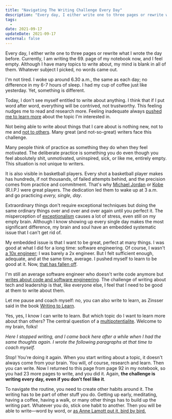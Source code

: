 ```yaml
---
title: "Navigating The Writing Challenge Every Day"
description: "Every day, I either write one to three pages or rewrite what I wrote the day before. It's a challenge. I fail sometimes."
tags:
  -
date: 2021-09-17
updateDate: 2021-09-17
external: false
---
```


Every day, I either write one to three pages or rewrite what I wrote the day before. Currently, I am writing the 69. page of my notebook now, and I feel empty. Although I have many topics to write about, my mind is blank in all of them. Whatever subject I picked, no words came out.

I'm not tired. I woke up around 6.30 a.m., the same as each day; no difference in my 6-7 hours of sleep. I had my cup of coffee just like yesterday. Yet, something is different.

Today, I don't see myself entitled to write about anything. I think that if I put word after word, everything will be contrived, not trustworthy. This feeling nudges me to read and research more. Feeling inadequate always [pushed me to learn more](https://candost.blog/growth-with-systematic-bliss/) about the topic I'm interested in.

Not being able to write about things that I care about is nothing new, not to me and [not to others](https://www.brainpickings.org/2013/05/03/advice-on-writing/). Many great (and not-so-great) writers face this challenge.

Many people think of practice as something they do when they feel motivated. The deliberate practice is something you do even though you feel absolutely shit, unmotivated, uninspired, sick, or like me, entirely empty. This situation is not unique to writers.

It is also visible in basketball players. Every shot a basketball player makes has hundreds, if not thousands, of failed attempts behind, and the precision comes from practice and commitment. That's why [Michael Jordan](https://www.netflix.com/at-en/title/80203144) or [Kobe](https://jamesclear.com/deliberate-practice) (R.I.P.) were great players. The dedication led them to wake up at 3 a.m. and go practicing _every, single, day_.

Extraordinary things don't require exceptional techniques but doing the same ordinary things over and over and over again until you perfect it. The misperception of [exceptionalism](https://en.wikipedia.org/wiki/Exceptionalism) causes a lot of stress, even still on my empty brain. Although I know showing up every single day makes the most significant difference, my brain and soul have an embedded systematic issue that I can't get rid of.

My embedded issue is that I want to be great, perfect at many things. I was good at what I did for a long time: software engineering. Of course, I wasn't [a 10x engineer](https://knowyourmeme.com/memes/10x-engineer); I was barely a 2x engineer. But I felt sufficient enough, adequate, and at the same time, average. I pushed myself to learn to be good at it. Now, [that has fallen off](https://twitter.com/candosten/status/1427165497720807426).

I'm still an average software engineer who doesn't write code anymore but [writes about code and software engineering](https://candost.blog/). The challenge of writing about tech and leadership is that, like everyone else, I feel that I need to be good at them to write about them.

Let me pause and coach myself: no, you can also write to learn, as Zinsser said in the book [Writing to Learn](https://www.worldcat.org/title/on-writing-well-the-classic-guide-to-writing-nonfiction/oclc/62421288).

Yes, yes, I know I can write to learn. But which topic do I want to learn more about than others? The central question of a [multipotentialite](https://www.ted.com/talks/emilie_wapnick_why_some_of_us_don_t_have_one_true_calling?language=en). Welcome to my brain, folks!

_Here I stopped writing, and I came back here after a while when I had the same thoughts again. I wrote the following paragraphs at that time to coach myself._

Stop! You're doing it again. When you start writing about a topic, it doesn't always come from your brain. You will, of course, research and learn. Then you can write. Now I returned to this page from page 92 in my notebook, so you had 23 more pages to write, and you did it. Again, **the challenge is writing every day, even if you don't feel like it**.

To navigate the routine, you need to create other habits around it. The writing has to be part of other stuff you do. Getting up early, meditating, having a coffee, having a walk, or many other things has to build up the writing part. Whatever you do, stick one habit to another. Then you will be able to write—word by word, or [as Anne Lamott put it, bird by bird.](https://www.brainpickings.org/2013/11/22/bird-by-bird-anne-lamott/)
